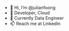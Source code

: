 - 👋 Hi, I’m @julianfoong
- 👀 Developer, Cloud
- 🌱 Currently Data Engineer
- 📫 Reach me at LinkedIn

<!---
julianfoong/julianfoong is a ✨ special ✨ repository because its `README.md` (this file) appears on your GitHub profile.
You can click the Preview link to take a look at your changes.
--->

